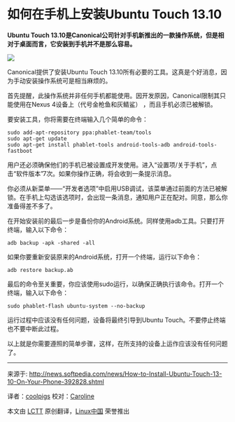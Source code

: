 如何在手机上安装Ubuntu Touch 13.10
================================================================================
**Ubuntu Touch 13.10是Canonical公司针对手机新推出的一款操作系统，但是相对于桌面而言，它安装到手机并不是那么容易。**

![](http://i1-news.softpedia-static.com/images/news2/How-to-Install-Ubuntu-Touch-13-10-On-Your-Phone-392828-2.jpg)

Canonical提供了安装Ubuntu Touch 13.10所有必要的工具。这真是个好消息，因为手动安装操作系统可是相当麻烦的。

首先提醒，此操作系统并非任何手机都能使用。因开发原因，Canonical限制其只能使用在Nexus 4设备上（代号金枪鱼和灰鲭鲨） ，而且手机必须已被解锁。

要安装工具，你将需要在终端输入几个简单的命令：

    sudo add-apt-repository ppa:phablet-team/tools
    sudo apt-get update
    sudo apt-get install phablet-tools android-tools-adb android-tools-fastboot

用户还必须确保他们的手机已被设置成开发使用。进入“设置项/关于手机”，点击“软件版本”7次。如果你操作正确，将会收到一条提示消息。

你必须从新菜单——“开发者选项”中启用USB调试，该菜单通过前面的方法已被解锁。在手机上勾选该选项时，会出现一条消息，通知用户正在配对。同意，那么你准备得差不多了。

在开始安装前的最后一步是备份你的Android系统。同样使用adb工具。只要打开终端，输入以下命令：

    adb backup -apk -shared -all

如果你要重新安装原来的Android系统，打开一个终端，运行以下命令：

    adb restore backup.ab

最后的命令至关重要，你应该使用sudo运行，以确保正确执行该命令。打开一个终端，输入以下命令：

    sudo phablet-flash ubuntu-system --no-backup

运行过程中应该没有任何问题，设备将最终引导到Ubuntu Touch。不要停止终端也不要中断此过程。

以上就是你需要遵照的简单步骤，这样，在所支持的设备上运作应该没有任何问题了。

--------------------------------------------------------------------------------

来源于: http://news.softpedia.com/news/How-to-Install-Ubuntu-Touch-13-10-On-Your-Phone-392828.shtml

译者：[coolpigs](https://github.com/coolpigs) 校对：[Caroline](https://github.com/carolinewuyan)

本文由 [LCTT](https://github.com/LCTT/TranslateProject) 原创翻译，[Linux中国](http://linux.cn/) 荣誉推出 
